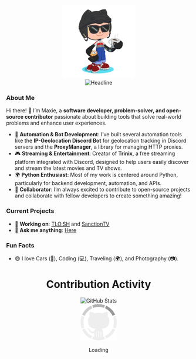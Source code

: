 <div align="center">
    <img src="https://raw.githubusercontent.com/AhmedFathyDev/AhmedFathyDev/main/GitHub.png" alt="" height="200">
</div>

<div align="center">
    <img src="https://readme-typing-svg.herokuapp.com?color=%236FDA44&size=32&center=true&vCenter=true&width=600&height=50&lines=Hey+there!+I'm+Maxie+%F0%9F%91%8B;Developer+%7C+Open-Source+Contributor;Python+Lover+and+Problem+Solver!" alt="Headline">
</div>

### About Me

Hi there! 👋 I’m Maxie, a **software developer, problem-solver, and open-source contributor** passionate about building tools that solve real-world problems and enhance user experiences.

- 🔧 **Automation & Bot Development**: I’ve built several automation tools like the **IP-Geolocation Discord Bot** for geolocation tracking in Discord servers and the **ProxyManager**, a library for managing HTTP proxies.
- 🎮 **Streaming & Entertainment**: Creator of **Trinix**, a free streaming platform integrated with Discord, designed to help users easily discover and stream the latest movies and TV shows.
- 🌍 **Python Enthusiast**: Most of my work is centered around Python, particularly for backend development, automation, and APIs.
- 🤝 **Collaborator**: I’m always excited to contribute to open-source projects and collaborate with fellow developers to create something amazing!

### Current Projects
- 🎯 **Working on**: [TLO.SH](https://tlo.sh) and [SanctionTV](https://sanction.tv)
- 💬 **Ask me anything**: [Here](https://github.com/osthread/osthread/issues)

### Fun Facts
- 😄 I love Cars (🚗), Coding (💻), Traveling (🌍), and Photography (📷).

<div align="center">
    <h1>Contribution Activity</h1>
    <img src="https://github-readme-stats.vercel.app/api?username=osthread&title_color=6FDA44&text_color=FFFFFF&show_icons=true&icon_color=6FDA44&include_all_commits=true&count_private=true&theme=dark" alt="GitHub Stats" height="200">
    <br>
</div>

<div align="center">
    <img src="https://raw.githubusercontent.com/AhmedFathyDev/AhmedFathyDev/main/GitHub.gif" alt="GitHub Octocat Logo" height="100">
    <p>Loading</p>
</div>
